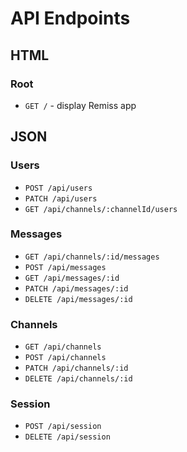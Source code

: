 # API Endpoints

## HTML

### Root

* ````GET /```` - display Remiss app

## JSON

### Users

* ````POST /api/users````
* ````PATCH /api/users````
* ````GET /api/channels/:channelId/users````

### Messages

* ````GET /api/channels/:id/messages````
* ````POST /api/messages````
* ````GET /api/messages/:id````
* ````PATCH /api/messages/:id````
* ````DELETE /api/messages/:id````

### Channels

* ````GET /api/channels````
* ````POST /api/channels````
* ````PATCH /api/channels/:id````
* ````DELETE /api/channels/:id````

### Session

* ````POST /api/session````
* ````DELETE /api/session````

